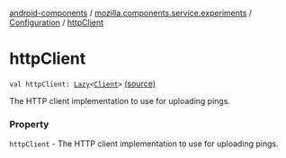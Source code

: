 [android-components](../../index.md) / [mozilla.components.service.experiments](../index.md) / [Configuration](index.md) / [httpClient](./http-client.md)

# httpClient

`val httpClient: `[`Lazy`](https://kotlinlang.org/api/latest/jvm/stdlib/kotlin/-lazy/index.html)`<`[`Client`](../../mozilla.components.concept.fetch/-client/index.md)`>` [(source)](https://github.com/mozilla-mobile/android-components/blob/master/components/service/experiments/src/main/java/mozilla/components/service/experiments/Configuration.kt#L16)

The HTTP client implementation to use for uploading pings.

### Property

`httpClient` - The HTTP client implementation to use for uploading pings.